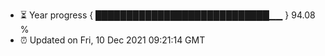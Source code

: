 - ⏳ Year progress { ████████████████████████████▁▁ } 94.08 %
- ⏰ Updated on Fri, 10 Dec 2021 09:21:14 GMT

